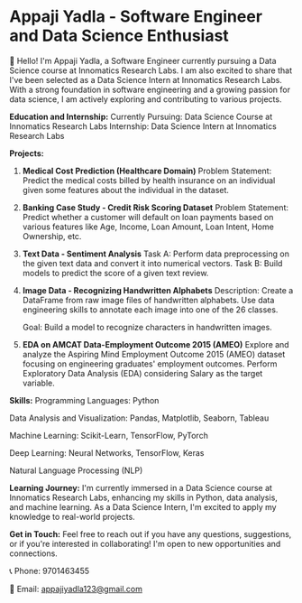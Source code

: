 # **Appaji Yadla - Software Engineer and Data Science Enthusiast**


👋 Hello! I'm Appaji Yadla, a Software Engineer currently pursuing a Data Science course at Innomatics Research Labs. I am also excited to share that I've been selected as a Data Science Intern at Innomatics Research Labs. With a strong foundation in software engineering and a growing passion for data science, I am actively exploring and contributing to various projects.


**Education and Internship:**
Currently Pursuing: Data Science Course at Innomatics Research Labs
Internship: Data Science Intern at Innomatics Research Labs

**Projects:**
1. **Medical Cost Prediction (Healthcare Domain)**
Problem Statement: Predict the medical costs billed by health insurance on an individual given some features about the individual in the dataset.

2. **Banking Case Study - Credit Risk Scoring Dataset**
Problem Statement: Predict whether a customer will default on loan payments based on various features like Age, Income, Loan Amount, Loan Intent, Home Ownership, etc.

3. **Text Data - Sentiment Analysis**
Task A: Perform data preprocessing on the given text data and convert it into numerical vectors.
Task B: Build models to predict the score of a given text review.

4. **Image Data - Recognizing Handwritten Alphabets**
Description: Create a DataFrame from raw image files of handwritten alphabets. Use data engineering skills to annotate each image into one of the 26 classes.

    Goal: Build a model to recognize characters in handwritten images.

5. **EDA on AMCAT Data-Employment Outcome 2015 (AMEO)**
Explore and analyze the Aspiring Mind Employment Outcome 2015 (AMEO) dataset focusing on engineering graduates' employment outcomes. Perform Exploratory Data Analysis (EDA) considering Salary as the target variable.

**Skills:**
Programming Languages: Python

Data Analysis and Visualization: Pandas, Matplotlib, Seaborn, Tableau

Machine Learning: Scikit-Learn, TensorFlow, PyTorch

Deep Learning: Neural Networks, TensorFlow, Keras

Natural Language Processing (NLP)

**Learning Journey:**
I'm currently immersed in a Data Science course at Innomatics Research Labs, enhancing my skills in Python, data analysis, and machine learning. As a Data Science Intern, I'm excited to apply my knowledge to real-world projects.

**Get in Touch:**
Feel free to reach out if you have any questions, suggestions, or if you're interested in collaborating! I'm open to new opportunities and connections.

📞 Phone: 9701463455

📧 Email: appajiyadla123@gmail.com
